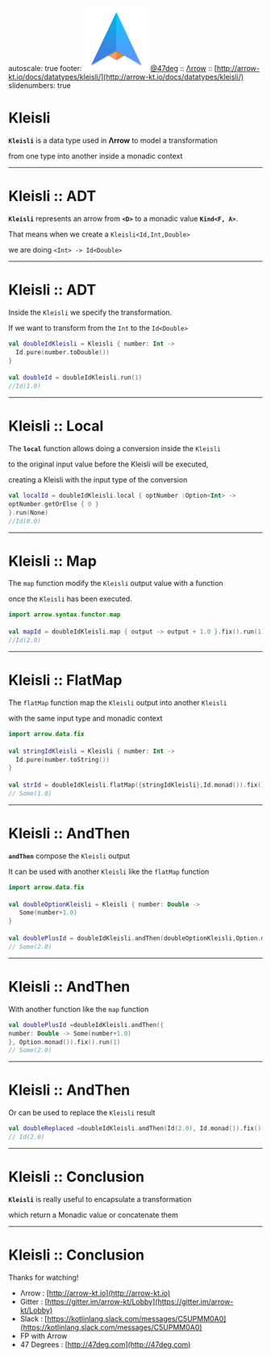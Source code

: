 autoscale: true
footer: ![Arrow](arrow-brand-128x128.png) [@47deg](https://twitter.com/47deg) :: [Λrrow](http://arrow-kt.io) :: [http://arrow-kt.io/docs/datatypes/kleisli/](http://arrow-kt.io/docs/datatypes/kleisli/)
slidenumbers: true

# Kleisli 

__`Kleisli`__ is a data type used in __Λrrow__ to model a transformation 

from one type into another inside a monadic context

---

# Kleisli :: ADT

__`Kleisli`__ represents an arrow from __`<D>`__ to a monadic value __`Kind<F, A>`__.

That means when we create a `Kleisli<Id,Int,Double>` 

we are doing `<Int> -> Id<Double>`

---

# Kleisli :: ADT

Inside the `Kleisli` we specify the transformation.

If we want to transform from the `Int` to the `Id<Double>`

```kotlin
val doubleIdKleisli = Kleisli { number: Int ->
  Id.pure(number.toDouble())
}

val doubleId = doubleIdKleisli.run(1)
//Id(1.0)
```

---

# Kleisli :: Local

The __`local`__ function allows doing a conversion inside the `Kleisli` 

to the original input value before the Kleisli will be executed,

creating a Kleisli with the input type of the conversion

```kotlin
val localId = doubleIdKleisli.local { optNumber :Option<Int> -> 
optNumber.getOrElse { 0 } 
}.run(None)
//Id(0.0)
```

---

# Kleisli :: Map

The `map` function modify the `Kleisli` output value with a function

once the `Kleisli` has been executed.

```kotlin
import arrow.syntax.functor.map

val mapId = doubleIdKleisli.map { output -> output + 1.0 }.fix().run(1)
//Id(2.0)
```

---

# Kleisli :: FlatMap
The `flatMap` function map the `Kleisli` output into another `Kleisli`
 
with the same input type and monadic context

```kotlin
import arrow.data.fix

val stringIdKleisli = Kleisli { number: Int ->
  Id.pure(number.toString())
}
  
val strId = doubleIdKleisli.flatMap({stringIdKleisli},Id.monad()).fix().run(1)
// Some(1.0)
```

---

# Kleisli :: AndThen

__`andThen`__ compose the `Kleisli` output

It can be used with another `Kleisli` like the `flatMap` function

```kotlin
import arrow.data.fix

val doubleOptionKleisli = Kleisli { number: Double ->
   Some(number+1.0)
}
  
val doublePlusId = doubleIdKleisli.andThen(doubleOptionKleisli,Option.monad()).fix().run(1)
// Some(2.0)
```

---

# Kleisli :: AndThen

With another function like the `map` function

```kotlin
val doublePlusId =doubleIdKleisli.andThen({
number: Double -> Some(number+1.0)
}, Option.monad()).fix().run(1)
// Some(2.0)
```

---

# Kleisli :: AndThen

Or can be used to replace the `Kleisli` result

```kotlin
val doubleReplaced =doubleIdKleisli.andThen(Id(2.0), Id.monad()).fix().run(1)
// Id(2.0)
```

---

# Kleisli :: Conclusion

__`Kleisli`__ is really useful to encapsulate a transformation 

which return a Monadic value or concatenate them

---

# Kleisli :: Conclusion

Thanks for watching!

- Λrrow : [http://arrow-kt.io](http://arrow-kt.io)
- Gitter : [https://gitter.im/arrow-kt/Lobby](https://gitter.im/arrow-kt/Lobby)
- Slack : [https://kotlinlang.slack.com/messages/C5UPMM0A0](https://kotlinlang.slack.com/messages/C5UPMM0A0)
- FP with Arrow 
- 47 Degrees : [http://47deg.com](http://47deg.com)

